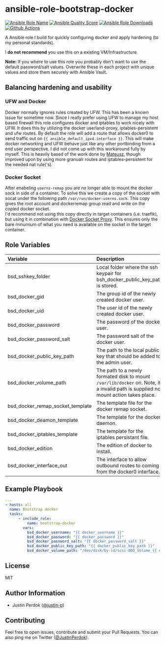# ansible-role-bootstrap-docker

[![Ansible Role Name](https://img.shields.io/ansible/role/51176?label=Role%20Name&logo=ansible&style=flat-square)](https://galaxy.ansible.com/justin_p/bootstrap_docker)
[![Ansible Quality Score](https://img.shields.io/ansible/quality/51176?label=Ansible%20Quality%20Score&logo=ansible&style=flat-square)](https://galaxy.ansible.com/justin_p/bootstrap_docker)
[![Ansible Role Downloads](https://img.shields.io/ansible/role/d/51176?label=Ansible%20Role%20Downloads&logo=ansible&style=flat-square)](https://galaxy.ansible.com/justin_p/bootstrap_docker)
[![Github Actions](https://img.shields.io/github/workflow/status/justin-p/ansible-role-bootstrap-docker/CI?label=Github%20Actions&logo=github&style=flat-square)](https://github.com/justin-p/ansible-role-bootstrap-docker/actions)

A Ansible role I build for quickly configuring docker and apply hardening (to my personal standards). 

I **do not recommend** you use this on a existing VM/Infrastructure.

**Note:** If you where to use this role you probably don't want to use the default password/salt values. Overwrite these in each project with unique values and store them securely with Ansible Vault.

## Balancing hardening and usability

### UFW and Docker

Docker normally ignores rules created by UFW. This has been a known issue for sometime now. Since I really prefer using UFW to manage my host based firewall this role configures docker and iptables to work nicely with UFW. It does this by utilizing the docker userland-proxy, iptables-persistent and ufw routes. By default the role will add a route that allows docker0 to send traffic out on `{{ ansible_default_ipv4.interface }}`. This will make docker networking and UFW behave just like any other portbinding from a end user perspective. I did not come up with this workaround fully by myself. This is heavily based of the work done by [Mateusz](https://www.mkubaczyk.com/2017/09/05/force-docker-not-bypass-ufw-rules-ubuntu-16-04/), though improved upon by using more granualr routes and iptables-persistent for the needed nat rule('s).

### Docker Socket

After enabeling `userns-remap` you are no longer able to mount the docker sock in side of a container. To solve this we create a copy of the socket with socat under the following path `/var/run/docker-userns.sock`. This copy gives the root account and dockerremap group read and write on the copied docker socket.  
I'd recommend not using this copy directly in target containers (i.e. traefik), but using it in combination with [Docker Socket Proxy](https://github.com/Tecnativa/docker-socket-proxy). This ensures only the bare minumium of what you need is available on the socket in the target container.

## Role Variables

| Variable                         | Description                                                                                                                       | Default value                                          |
| :------------------------------- | :-------------------------------------------------------------------------------------------------------------------------------- | :----------------------------------------------------- |
| bsd_sshkey_folder                | Local folder where the ssh keypair for bsh_docker_public_key_path is stored.                                                      | ~/.ssh                                                 |
| bsd_docker_gid                   | The group id of the newly created docker user.                                                                                    | 1337                                                   |
| bsd_docker_uid                   | The user id of the newly created docker user.                                                                                     | 1337                                                   |
| bsd_docker_password              | The password of the docker user.                                                                                                  | 123c2b9e024723391cf60279c5eb84e4!                      |
| bsd_docker_password_salt         | The password salt of the docker user.                                                                                             | f92dbbf8d7f268ba                        |
| bsd_docker_public_key_path       | The path to the local public key that should be added to the admin user.                                                          | {{ bsd_sshkey_folder }}/id_rsa.pub                     |
| bsd_docker_volume_path           | The path to a newly formated disk to mount `/var/lib/docker` on. Note, if a invalid path is supplied no mount action takes place. | /dev/disk/by-id/scsi-0DO_Volume_volume                 |
| bsd_docker_remap_socket_template | The template file for the docker remap socket.                                                                                    | {{ role_path }}/templates/dockerremapsocket.service.j2 |
| bsd_docker_deamon_template       | The template for the docker daemon.                                                                                               | {{ role_path }}/templates/daemon.json.j2               |
| bsd_docker_iptables_template     | The template for the iptables persistant file.                                                                                    | {{ role_path }}/templates/rules.v4.j2                  |
| bsd_docker_edition               | The edition of docker to install.                                                                                                 | ce                                                     |
| bsd_docker_interface_out         | The interface to allow outbound routes to coming from the docker0 interface.                                                      | {{ ansible_default_ipv4.interface }}                   |

## Example Playbook

```yaml
---
- hosts: all
  name: Bootstrap docker
  tasks:
      - include_role:
          name: bootstrap-docker
        vars:
          bsd_docker_username: "{{ docker_username }}"
          bsd_docker_password: "{{ docker_password }}"
          bsd_docker_password_salt: "{{ docker_password_salt }}"
          bsd_docker_public_key_path: "{{ docker_public_key_path }}"
          bsd_docker_volume_path: "/dev/disk/by-id/scsi-0DO_Volume_{{ do_docker_volume_name }}"
```

## License

MIT

## Author Information

- Justin Perdok ([@justin-p](https://github.com/justin-p/))

## Contributing

Feel free to open issues, contribute and submit your Pull Requests. You can also ping me on Twitter ([@JustinPerdok](https://twitter.com/JustinPerdok)).
